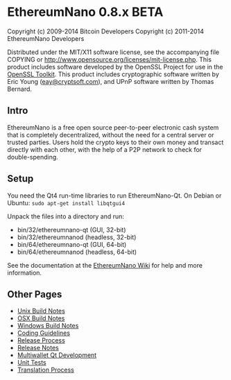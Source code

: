 EthereumNano 0.8.x BETA
====================

Copyright (c) 2009-2014 Bitcoin Developers
Copyright (c) 2011-2014 EthereumNano Developers

Distributed under the MIT/X11 software license, see the accompanying
file COPYING or http://www.opensource.org/licenses/mit-license.php.
This product includes software developed by the OpenSSL Project for use in the [OpenSSL Toolkit](http://www.openssl.org/). This product includes
cryptographic software written by Eric Young ([eay@cryptsoft.com](mailto:eay@cryptsoft.com)), and UPnP software written by Thomas Bernard.


Intro
---------------------
EthereumNano is a free open source peer-to-peer electronic cash system that is
completely decentralized, without the need for a central server or trusted
parties.  Users hold the crypto keys to their own money and transact directly
with each other, with the help of a P2P network to check for double-spending.


Setup
---------------------
You need the Qt4 run-time libraries to run EthereumNano-Qt. On Debian or Ubuntu:
	`sudo apt-get install libqtgui4`

Unpack the files into a directory and run:

- bin/32/ethereumnano-qt (GUI, 32-bit)
- bin/32/ethereumnanod (headless, 32-bit)
- bin/64/ethereumnano-qt (GUI, 64-bit)
- bin/64/ethereumnanod (headless, 64-bit)

See the documentation at the [EthereumNano Wiki](http://ethereumnano.info)
for help and more information.


Other Pages
---------------------
- [Unix Build Notes](build-unix.md)
- [OSX Build Notes](build-osx.md)
- [Windows Build Notes](build-msw.md)
- [Coding Guidelines](coding.md)
- [Release Process](release-process.md)
- [Release Notes](release-notes.md)
- [Multiwallet Qt Development](multiwallet-qt.md)
- [Unit Tests](unit-tests.md)
- [Translation Process](translation_process.md)
